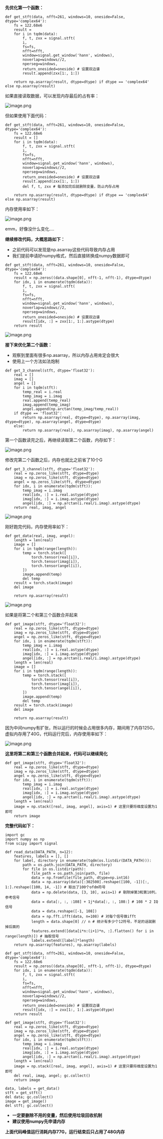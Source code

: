 **先优化第一个函数：**

```
def get_stft(data, nfft=261, windows=10, oneside=False, dtype='complex64'):
    fs = 122.68e6
    result = 
    for i in tqdm(data):
        f, t, zxx = signal.stft(
        i, 
        fs=fs,
        nfft=nfft,
        window=signal.get_window('hann', windows),
        noverlap=windows//2,
        nperseg=windows,
        return_onesided=oneside) # 设置双边谱
        result.append(zxx[1:, 1:])

    return np.asarray(result, dtype=dtype) if dtype == 'complex64' else np.asarray(result)
```

如果直接读取数据，可以发现内存最后的占有率：

![image.png](http://ww1.sinaimg.cn/large/005KJzqrgy1goxcycxotej313002qt9h.jpg)

但如果使用下面代码：

```
def get_stft(data, nfft=261, windows=10, oneside=False, dtype='complex64'):
    fs = 122.68e6
    result = []
    for i in tqdm(data):
        f, t, zxx = signal.stft(
        i, 
        fs=fs,
        nfft=nfft,
        window=signal.get_window('hann', windows),
        noverlap=windows//2,
        nperseg=windows,
        return_onesided=oneside) # 设置双边谱
        result.append(zxx[1:, 1:])
        del f, t, zxx # 每添加完后就删除变量，防止内存占用

    return np.asarray(result, dtype=dtype) if dtype == 'complex64' else np.asarray(result)
```

内存使用率如下：

![image.png](http://ww1.sinaimg.cn/large/005KJzqrgy1goxd24d7ftj313602u0tj.jpg)

emm，好像没什么变化....

**继续修改代码，大概思路如下：**

- 之前代码可以发现是np.asarray这些代码导致内存占用
- 我们提前申请好numpy格式，然后直接转换成numpy数据即可

```
def get_stft(data, nfft=261, windows=10, oneside=False, dtype='complex64'):
    fs = 122.68e6
    result = np.zeros((data.shape[0], nfft-1, nfft-1), dtype=dtype)
    for idx, i in enumerate(tqdm(data)):
        f, t, zxx = signal.stft(
        i, 
        fs=fs,
        nfft=nfft,
        window=signal.get_window('hann', windows),
        noverlap=windows//2,
        nperseg=windows,
        return_onesided=oneside) # 设置双边谱
        result[idx, :] = zxx[1:, 1:].astype(dtype)
    return result
```

![image.png](http://ww1.sinaimg.cn/large/005KJzqrgy1goxdiqsmfjj313202ydgl.jpg)

**接下来优化第二个函数：**

- 观察到里面有很多np.asarray，所以内存占用肯定会很大
- 使用上一个方法如法炮制

```
def get_3_channel(stft, dtype='float32'):
    real = []
    imag = []
    angel = []
    for i in tqdm(stft):
        temp_real = i.real
        temp_imag = i.imag
        real.append(temp_real)
        imag.append(temp_imag)
        angel.append(np.arctan(temp_imag/temp_real))
    if dtype == 'float32':
        return np.asarray(real, dtype=dtype), np.asarray(imag, dtype=dtype), np.asarray(angel, dtype=dtype)
    else:
        return np.asarray(real), np.asarray(imag), np.asarray(angel)
```

第一个函数读完之后，再继续读取第二个函数，内存如下：

![image.png](http://ww1.sinaimg.cn/large/005KJzqrgy1goxdps2mvkj312k02oaar.jpg)

修改完第二个函数之后，内存也就比之前省了10个G

```
def get_3_channel(stft, dtype='float32'):
    real = np.zeros_like(stft, dtype=dtype)
    imag = np.zeros_like(stft, dtype=dtype)
    angel = np.zeros_like(stft, dtype=dtype)
    for idx, i in enumerate(tqdm(stft)):
        temp_imag = i.imag
        real[idx, :] = i.real.astype(dtype)
        imag[idx, :] = i.imag.astype(dtype)
        angel[idx, :] = np.arctan(i.real/i.imag).astype(dtype)
    return real, imag, angel
```

![image.png](http://ww1.sinaimg.cn/large/005KJzqrgy1goxe6z0azrj312q022q3k.jpg)

刚好跑完代码，内存使用率如下：

```
def get_data(real, imag, angel):
    length = len(real)
    image = []
    for i in tqdm(range(length)):
        temp = torch.stack([
            torch.tensor(real[i]),
            torch.tensor(imag[i]),
            torch.tensor(angel[i]),
        ])
        image.append(temp)
        del temp
    result = torch.stack(image)
    del image

    return np.asarray(result)
```

![image.png](http://ww1.sinaimg.cn/large/005KJzqrgy1goxf06p91pj312g02474u.jpg)

如果是将第二个和第三个函数合并起来

```
def get_image(stft, dtype='float32'):
    real = np.zeros_like(stft, dtype=dtype)
    imag = np.zeros_like(stft, dtype=dtype)
    angel = np.zeros_like(stft, dtype=dtype)
    for idx, i in enumerate(tqdm(stft)):
        temp_imag = i.imag
        real[idx, :] = i.real.astype(dtype)
        imag[idx, :] = i.imag.astype(dtype)
        angel[idx, :] = np.arctan(i.real/i.imag).astype(dtype)
    length = len(real)
    image = []
    for i in tqdm(range(length)):
        temp = torch.stack([
            torch.tensor(real[i]),
            torch.tensor(imag[i]),
            torch.tensor(angel[i]),
        ])
        image.append(temp)
        del temp
    result = torch.stack(image)
    del image

    return np.asarray(result)
```

因为中间numpy有扩张，所以运行的时候会占用很多内存，期间用了内存125G，虚拟内存用了40G，代码运行完后，内存使用率如下：

![image.png](http://ww1.sinaimg.cn/large/005KJzqrgy1goxficf05yj312m02c3z5.jpg)

**这里将第二和第三个函数合并起来，代码可以继续简化**

```
def get_image(stft, dtype='float32'):
    real = np.zeros_like(stft, dtype=dtype)
    imag = np.zeros_like(stft, dtype=dtype)
    angel = np.zeros_like(stft, dtype=dtype)
    for idx, i in enumerate(tqdm(stft)):
        temp_imag = i.imag
        real[idx, :] = i.real.astype(dtype)
        imag[idx, :] = i.imag.astype(dtype)
        angel[idx, :] = np.arctan(i.real/i.imag).astype(dtype)
    length = len(real)
    image = np.stack([real, imag, angel], axis=1) # 这里只要将维度设置为1即可
    return image
```

**完整代码如下：**

```
import gc
import numpy as np
from scipy import signal

def read_data(DATA_PATH, n=12):
    features, labels = [], []
    for label, directory in enumerate(tqdm(os.listdir(DATA_PATH))):
        path = os.path.join(DATA_PATH, directory)
        for file in os.listdir(path):
            file_path = os.path.join(path, file)
            data = np.fromfile(file_path, dtype=np.int16)
            data = np.asarray(data)[:302500].reshape([100, -1])[:, 1:].reshape([100, 14, -1]) # 取出了100个ofdm符号
            data = np.delete(data, [3, 10], axis=1) # 剔除掉第3和第10列，参考信号
            data = data[:, :, :108] + 1j*data[:, :, 108:] # 108 * 2 IQ信号
            data = data.reshape([-1, 108])
            data = np.fft.ifft(data, n=108) # 对每个信号做ifft
            length = data.shape[0] // n # 统计有多少个12符号，不足的话就删掉后面的
            features.extend([data[i*n:(i+1)*n, :].flatten() for i in range(length)]) # 抽取信号
            labels.extend([label]*length)
    return np.asarray(features), np.asarray(labels)
   
def get_stft(data, nfft=261, windows=10, oneside=False, dtype='complex64'):
    fs = 122.68e6
    result = np.zeros((data.shape[0], nfft-1, nfft-1), dtype=dtype)
    for idx, i in enumerate(tqdm(data)):
        f, t, zxx = signal.stft(
        i, 
        fs=fs,
        nfft=nfft,
        window=signal.get_window('hann', windows),
        noverlap=windows//2,
        nperseg=windows,
        return_onesided=oneside) # 设置双边谱
        result[idx, :] = zxx[1:, 1:].astype(dtype)
    return result
    
def get_image(stft, dtype='float32'):
    real = np.zeros_like(stft, dtype=dtype)
    imag = np.zeros_like(stft, dtype=dtype)
    angel = np.zeros_like(stft, dtype=dtype)
    for idx, i in enumerate(tqdm(stft)):
        temp_imag = i.imag
        real[idx, :] = i.real.astype(dtype)
        imag[idx, :] = i.imag.astype(dtype)
        angel[idx, :] = np.arctan(i.real/i.imag).astype(dtype)
    length = len(real)
    image = np.stack([real, imag, angel], axis=1) # 这里只要将维度设置为1即可
    del real, imag, angel; gc.collect()
    return image

data, labels = get_data()
stft = get_stft()
del data; gc.collect()
image = get_image()
del stft; gc.collect()
```

- **一定要删除不用的变量，然后使用垃圾回收机制**
- **建议使用numpy先申请内存**

**上面代码峰值运行消耗内存77G，运行结束后只占用了48G内存**

